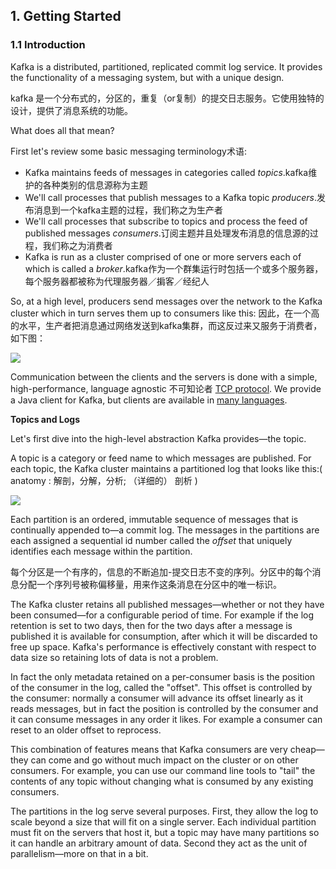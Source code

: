 ## 1. Getting Started

### 1.1 Introduction

Kafka is a distributed, partitioned, replicated commit log service. It provides the functionality of a messaging system, but with a unique design.

kafka 是一个分布式的，分区的，重复（or复制）的提交日志服务。它使用独特的设计，提供了消息系统的功能。

What does all that mean?

First let's review some basic messaging terminology术语:

* Kafka maintains feeds of messages in categories called _topics_.kafka维护的各种类别的信息源称为主题
* We'll call processes that publish messages to a Kafka topic _producers_.发布消息到一个kafka主题的过程，我们称之为生产者
* We'll call processes that subscribe to topics and process the feed of published messages _consumers_.订阅主题并且处理发布消息的信息源的过程，我们称之为消费者
* Kafka is run as a cluster comprised of one or more servers each of which is called a _broker_.kafka作为一个群集运行时包括一个或多个服务器，每个服务器都被称为代理服务器／掮客／经纪人

So, at a high level, producers send messages over the network to the Kafka cluster which in turn serves them up to consumers like this: 因此，在一个高的水平，生产者把消息通过网络发送到kafka集群，而这反过来又服务于消费者，如下图：

![](http://kafka.apache.org/images/producer_consumer.png)

Communication between the clients and the servers is done with a simple, high-performance, language agnostic  不可知论者 [TCP protocol](https://kafka.apache.org/protocol.html). We provide a Java client for Kafka, but clients are available in [many languages](https://cwiki.apache.org/confluence/display/KAFKA/Clients).

**Topics and Logs**

Let's first dive into the high-level abstraction Kafka provides—the topic.

A topic is a category or feed name to which messages are published. For each topic, the Kafka cluster maintains a partitioned log that looks like this:\( anatomy : 解剖，分解，分析; （详细的） 剖析 \)

![](http://kafka.apache.org/images/log_anatomy.png)

Each partition is an ordered, immutable sequence of messages that is continually appended to—a commit log. The messages in the partitions are each assigned a sequential id number called the _offset_ that uniquely identifies each message within the partition.

每个分区是一个有序的，信息的不断追加-提交日志不变的序列。分区中的每个消息分配一个序列号被称偏移量，用来作这条消息在分区中的唯一标识。

The Kafka cluster retains all published messages—whether or not they have been consumed—for a configurable period of time. For example if the log retention is set to two days, then for the two days after a message is published it is available for consumption, after which it will be discarded to free up space. Kafka's performance is effectively constant with respect to data size so retaining lots of data is not a problem.

In fact the only metadata retained on a per-consumer basis is the position of the consumer in the log, called the "offset". This offset is controlled by the consumer: normally a consumer will advance its offset linearly as it reads messages, but in fact the position is controlled by the consumer and it can consume messages in any order it likes. For example a consumer can reset to an older offset to reprocess.

This combination of features means that Kafka consumers are very cheap—they can come and go without much impact on the cluster or on other consumers. For example, you can use our command line tools to "tail" the contents of any topic without changing what is consumed by any existing consumers.

The partitions in the log serve several purposes. First, they allow the log to scale beyond a size that will fit on a single server. Each individual partition must fit on the servers that host it, but a topic may have many partitions so it can handle an arbitrary amount of data. Second they act as the unit of parallelism—more on that in a bit.

